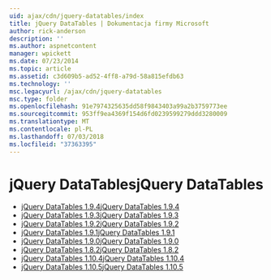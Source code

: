 ```yaml
---
uid: ajax/cdn/jquery-datatables/index
title: jQuery DataTables | Dokumentacja firmy Microsoft
author: rick-anderson
description: ''
ms.author: aspnetcontent
manager: wpickett
ms.date: 07/23/2014
ms.topic: article
ms.assetid: c3d609b5-ad52-4ff8-a79d-58a815efdb63
ms.technology: ''
msc.legacyurl: /ajax/cdn/jquery-datatables
msc.type: folder
ms.openlocfilehash: 91e7974325635dd58f9843403a99a2b3759773ee
ms.sourcegitcommit: 953ff9ea4369f154d6fd0239599279ddd3280009
ms.translationtype: MT
ms.contentlocale: pl-PL
ms.lasthandoff: 07/03/2018
ms.locfileid: "37363395"
---
```

<a name="jquery-datatables"></a><span data-ttu-id="4749b-102">jQuery DataTables</span><span class="sxs-lookup"><span data-stu-id="4749b-102">jQuery DataTables</span></span>
====================
- [<span data-ttu-id="4749b-103">jQuery DataTables 1.9.4</span><span class="sxs-lookup"><span data-stu-id="4749b-103">jQuery DataTables 1.9.4</span></span>](cdnjquerydatatables194.md)
- [<span data-ttu-id="4749b-104">jQuery DataTables 1.9.3</span><span class="sxs-lookup"><span data-stu-id="4749b-104">jQuery DataTables 1.9.3</span></span>](cdnjquerydatatables193.md)
- [<span data-ttu-id="4749b-105">jQuery DataTables 1.9.2</span><span class="sxs-lookup"><span data-stu-id="4749b-105">jQuery DataTables 1.9.2</span></span>](cdnjquerydatatables192.md)
- [<span data-ttu-id="4749b-106">jQuery DataTables 1.9.1</span><span class="sxs-lookup"><span data-stu-id="4749b-106">jQuery DataTables 1.9.1</span></span>](cdnjquerydatatables191.md)
- [<span data-ttu-id="4749b-107">jQuery DataTables 1.9.0</span><span class="sxs-lookup"><span data-stu-id="4749b-107">jQuery DataTables 1.9.0</span></span>](cdnjquerydatatables190.md)
- [<span data-ttu-id="4749b-108">jQuery DataTables 1.8.2</span><span class="sxs-lookup"><span data-stu-id="4749b-108">jQuery DataTables 1.8.2</span></span>](cdnjquerydatatables182.md)
- [<span data-ttu-id="4749b-109">jQuery DataTables 1.10.4</span><span class="sxs-lookup"><span data-stu-id="4749b-109">jQuery DataTables 1.10.4</span></span>](cdnjquerydatatables104.md)
- [<span data-ttu-id="4749b-110">jQuery DataTables 1.10.5</span><span class="sxs-lookup"><span data-stu-id="4749b-110">jQuery DataTables 1.10.5</span></span>](cdnjquerydatatables105.md)
